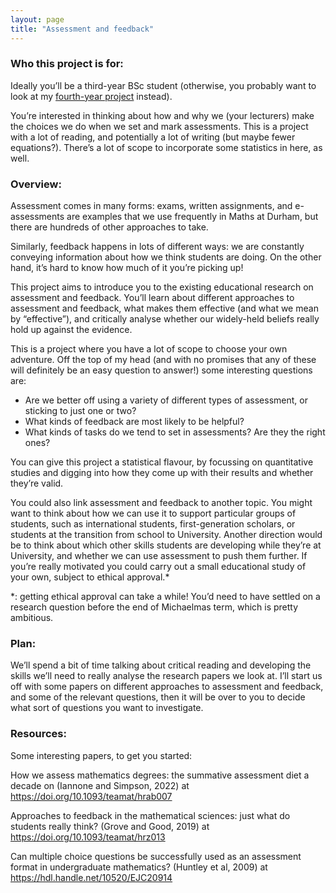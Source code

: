 ```yaml
---
layout: page
title: "Assessment and feedback"
---
```



<h3>Who this project is for:</h3>

Ideally you’ll be a third-year BSc student (otherwise, you probably want to look at my <a href="https://cwallace23.github.io/teaching/final-year-projects/functional-limit-theorems">fourth-year project</a> instead).

You’re interested in thinking about how and why we (your lecturers) make the choices we do when we set and mark assessments. This is a project with a lot of reading, and potentially a lot of writing (but maybe fewer equations?). There’s a lot of scope to incorporate some statistics in here, as well.

<h3>Overview:</h3>

Assessment comes in many forms: exams, written assignments, and e-assessments are examples that we use frequently in Maths at Durham, but there are hundreds of other approaches to take.

Similarly, feedback happens in lots of different ways: we are constantly conveying information about how we think students are doing. On the other hand, it’s hard to know how much of it you’re picking up!

This project aims to introduce you to the existing educational research on assessment and feedback. You’ll learn about different approaches to assessment and feedback, what makes them effective (and what we mean by “effective”), and critically analyse whether our widely-held beliefs really hold up against the evidence.

This is a project where you have a lot of scope to choose your own adventure. Off the top of my head (and with no promises that any of these will definitely be an easy question to answer!) some interesting questions are:
<ul>
<li>   Are we better off using a variety of different types of assessment, or sticking to just one or two? </li>
<li>   What kinds of feedback are most likely to be helpful? </li>
<li>   What kinds of tasks do we tend to set in assessments? Are they the right ones? </li>
</ul>

You can give this project a statistical flavour, by focussing on quantitative studies and digging into how they come up with their results and whether they’re valid.

You could also link assessment and feedback to another topic. You might want to think about how we can use it to support particular groups of students, such as international students, first-generation scholars, or students at the transition from school to University. Another direction would be to think about which other skills students are developing while they’re at University, and whether we can use assessment to push them further. If you’re really motivated you could carry out a small educational study of your own, subject to ethical approval.*

*: getting ethical approval can take a while! You’d need to have settled on a research question before the end of Michaelmas term, which is pretty ambitious.

<h3>Plan:</h3>

We’ll spend a bit of time talking about critical reading and developing the skills we’ll need to really analyse the research papers we look at. I’ll start us off with some papers on different approaches to assessment and feedback, and some of the relevant questions, then it will be over to you to decide what sort of questions you want to investigate.

<h3>Resources:</h3>

Some interesting papers, to get you started:

How we assess mathematics degrees: the summative assessment diet a decade on (Iannone and Simpson, 2022) at <a href="https://doi.org/10.1093/teamat/hrab007">https://doi.org/10.1093/teamat/hrab007</a>

Approaches to feedback in the mathematical sciences: just what do students really think? (Grove and Good, 2019) at <a href="https://doi.org/10.1093/teamat/hrz013">https://doi.org/10.1093/teamat/hrz013</a>

Can multiple choice questions be successfully used as an assessment format in undergraduate mathematics? (Huntley et al, 2009) at <a href="https://hdl.handle.net/10520/EJC20914">https://hdl.handle.net/10520/EJC20914</a>
